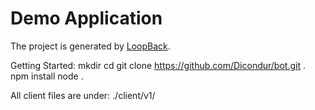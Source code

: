 # Demo Application

The project is generated by [LoopBack](http://loopback.io).

Getting Started:
mkdir <ANYFOLDER>
cd <ANYFOLDER>
git clone https://github.com/Dicondur/bot.git .
npm install
node .

All client files are under:
./client/v1/


